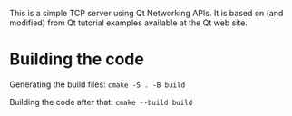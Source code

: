 This is a simple TCP server using Qt Networking APIs. It is based on
(and modified) from Qt tutorial examples available at the Qt web site.

# Building the code

Generating the build files: `cmake -S . -B build`

Building the code after that: `cmake --build build`
